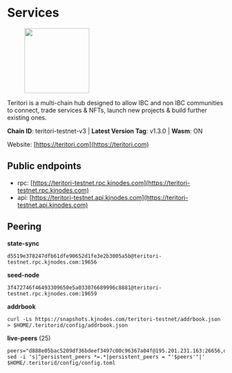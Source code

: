 # Services

<figure><img src="https://raw.githubusercontent.com/kj89/testnet_manuals/main/pingpub/logos/teritori.png" width="150" alt=""><figcaption></figcaption></figure>

Teritori is a multi-chain hub designed to allow IBC and non IBC communities  to connect, trade services & NFTs, launch new projects & build further existing ones.

**Chain ID**: teritori-testnet-v3 | **Latest Version Tag**: v1.3.0 | **Wasm**: ON

Website: [https://teritori.com](https://teritori.com)


## Public endpoints

* rpc: [https://teritori-testnet.rpc.kjnodes.com](https://teritori-testnet.rpc.kjnodes.com)
* api: [https://teritori-testnet.api.kjnodes.com](https://teritori-testnet.api.kjnodes.com)

## Peering

**state-sync**

```
d5519e378247dfb61dfe90652d1fe3e2b3005a5b@teritori-testnet.rpc.kjnodes.com:19656
```

**seed-node**

```
3f472746f46493309650e5a033076689996c8881@teritori-testnet.rpc.kjnodes.com:19659
```

**addrbook**
```
curl -Ls https://snapshots.kjnodes.com/teritori-testnet/addrbook.json > $HOME/.teritorid/config/addrbook.json
```

**live-peers** (25)
```
peers="d888e05bac5209df36bdeef3497c00c96367a04f@195.201.231.163:26656,d590ca2f08c6793516c4923c0a62075c57f64b59@135.181.206.223:26656,31413c99357d0cfc48a46767ade171db2ea0205e@135.181.138.160:46656,e1c50c477202e2f37643d044a6cde3c913f42230@65.108.71.92:54256,a97eb7a4f3d857f1ff82265d2905fc0762a6bfd4@135.125.5.31:54256,d5519e378247dfb61dfe90652d1fe3e2b3005a5b@65.109.68.190:19656,bf100c1b6b44a6e96ab5691f3023cec3c27747fd@144.126.142.78:46656,3b539b6cff93fb3631d0a600a56ade3c6ca6bea3@51.79.28.170:26656,e1b331c1f3cba509960c65d6c6bc9b49532bcbaa@65.109.85.170:27656,ec0c58dbfe67a12ea16951134e29a6566ac05add@185.217.125.98:26656,0e51ebd10636b48b69625677a5154b839ff3f557@65.108.43.116:56107,c89ecc57dc30addb7e9032684916725c25b2a6c5@162.55.103.44:26656,6a94690aa76f7ffbfa1ee93c50dddfb571f159b6@5.189.130.43:19656,69012ce642095e15f588ddb154327633bb2ecb9c@65.109.39.223:26656,d3b788cb700cf09a868d0c4e745ad54c7835e8c0@195.201.165.123:20026,ac94097daec8a32d4ed3f074f26f214cedfbb541@85.173.112.154:26656,b43fd626841df11d1b397ef51f1919824d6ff258@88.198.39.43:26696,ccc59b8a55f9c6e7a24bd693e2796f781ea3a670@65.108.227.133:27656,15dd94f68c450da2c3b7c60b6364e3dce6f0cbf2@185.193.66.68:26641,5ae1012f9b0f4672d8152de903d115dd2f1a3ee3@65.21.170.3:27656,0d19829b0dd1fc324cfde1f7bc15860c896b7ac1@65.108.121.240:27656,c56b132be41b247c9f8fa1f2addaca57f9946e29@75.119.159.159:44656,9d709483ac8dbbe4adf19eb1b4732531254a2045@116.202.236.115:26656,6bc9f80a5123d62c23aadb7b5d68b740a794b0c6@207.180.194.156:36656,7c6deaf1249610bf058f8f2127e0aa6241faa837@65.108.238.217:11054"
sed -i 's|^persistent_peers *=.*|persistent_peers = "'$peers'"|' $HOME/.teritorid/config/config.toml
```
